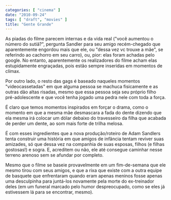 ```yaml
---
categories: [ "cinema" ]
date: "2010-09-24"
tags: [ "draft", "movies" ]
title: "Gente Grande"
---
```

As piadas do filme parecem internas e da vida real ("você aumentou o
número do sutiã?", pergunta Sandler para seu amigo recém-chegado que
aparentemente engordou mais que ele, ou "dessa vez vc trouxe a mãe",
se referindo ao cachorro em seu carro), ou, pior: elas foram achadas
pelo google. No entanto, aparentemente os realizadores do filme acham
elas estupidamente engraçadas, pois estão sempre inseridas em momentos
de clímax.

Por outro lado, o resto das gags é baseado naqueles momentos
"videocassetadas" em que alguma pessoa se machuca fisicamente e as
outras dão altas risadas, mesmo que essa pessoa seja seu próprio filho
pré-adolescente e que você tenha jogado uma pedra nele com toda a
força.

É claro que temos momentos inspirados em forçar o drama, como o momento
em que a mesma mãe desmascara a fada do dente dizendo que ela mesma
irá colocar um dólar debaixo do travesseiro da filha que acabada de
perder um dente, ao som mais forte de trilha melosa.

É com esses ingredientes que a nova produção/roteiro de Adam Sandlers
tenta construir uma história em que amigos de infância tentam reviver
suas amizades, só que dessa vez na companhia de suas esposas, filhos
(e filhas gostosas!) e sogra. E, acreditem ou não, ele até consegue
caminhar nesse terreno arenoso sem se afundar por completo.

Mesmo que o filme se baseie provavelmente em um fim-de-semana que ele
mesmo tirou com seus amigos, e que a rixa que existe com a outra equipe
de basquete que enfrentaram quando eram apenas meninos fosse apenas
uma desculpinha para juntá-los novamente pela morte do ex-treinador
deles (em um funeral marcado pelo humor despreocupado, como se eles já
estivessem lá para se encontrar, mesmo).

